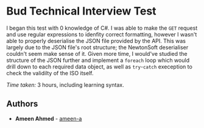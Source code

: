 # Bud Technical Interview Test

I began this test with 0 knowledge of C#. I was able to make the `GET` request and use regular expressions to idenfity correct formatting, however I wasn't able to properly deserialise the JSON file provided by the API. This was largely due to the JSON file's root structure; the NewtonSoft deserialiser couldn't seem make sense of it. Given more time, I would've studied the structure of the JSON further and implement a `foreach` loop which would drill down to each required data object, as well as `try`-`catch` exeception to check the validilty of the ISO itself. 


*Time taken:* 3 hours, including learning syntax.


## Authors

* **Ameen Ahmed** - [ameen-a](https://github.com/ameen-a)

